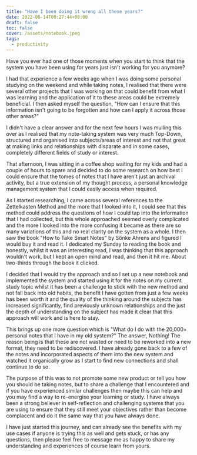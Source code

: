 ```yaml
---
title: "Have I been doing it wrong all these years?"
date: 2022-06-14T00:27:44+08:00
draft: false
toc: false
cover: /assets/notebook.jpeg
tags:
  - productivity
---
```


Have you ever had one of those moments when you start to think that the system you have been using for years just isn't working for you anymore?

I had that experience a few weeks ago when I was doing some personal studying on the weekend and while taking notes, I realised that there were several other projects that I was working on that could benefit from what I was learning and the application of it to these areas could be extremely beneficial. I then asked myself the question, "How can I ensure that this information isn't going to be forgotten and how can I apply it across those other areas?"

I didn't have a clear answer and for the next few hours I was mulling this over as I realised that my note-taking system was very much Top-Down, structured and organised into subjects/areas of interest and not that great at making links and relationships with disparate and in some cases, completely different fields of study or interest.

That afternoon, I was sitting in a coffee shop waiting for my kids and had a couple of hours to spare and decided to do some research on how best I could ensure that the tomes of notes that I have aren't just an archival activity, but a true extension of my thought process, a personal knowledge management system that I could easily access when required.

As I started researching, I came across several references to the Zettelkasten Method and the more that I looked into it, I could see that this method could address the questions of how I could tap into the information that I had collected, but this whole approached seemed overly complicated and the more I looked into the more confusing it became as there are so many variations of this and no real clarity on the system as a whole. I then saw the book "How to Take Smart Notes" by Sönke Ahrens and figured I would buy it and read it. I dedicated my Sunday to reading the book and honestly, whilst it was an interesting read, I was thinking that this approach wouldn't work, but I kept an open mind and read, and then it hit me. About two-thirds through the book it clicked. 

I decided that I would try the approach and so I set up a new notebook and implemented the system and started using it for the notes on my current study topic whilst it has been a challenge to stick with the new method and not fall back into old habits, the benefit I have gotten from just a few weeks has been worth it and the quality of the thinking around the subjects has increased significantly, find previously unknown relationships and the just the depth of understanding on the subject has made it clear that this approach will work and is here to stay. 

This brings up one more question which is "What do I do with the 20,000+ personal notes that I have in my old system?" The answer, Nothing! The reason being is that these are not wasted or need to be reworked into a new format, they need to be rediscovered. I have already gone back to a few of the notes and incorporated aspects of them into the new system and watched it organically grow as I start to find new connections and shall continue to do so.

The purpose of this was to not promote some new product or tell you how you should be taking notes, but to share a challenge that I encountered and if you have experienced similar challenges then maybe this can help and you may find a way to re-energise your learning or study. I have always been a strong believer in self-reflection and challenging systems that you are using to ensure that they still meet your objectives rather than become complacent and do it the same way that you have always done.

I have just started this journey, and can already see the benefits with my use cases if anyone is trying this as well and gets stuck, or has any questions, then please feel free to message me as happy to share my understanding and experiences of course learn from yours.
